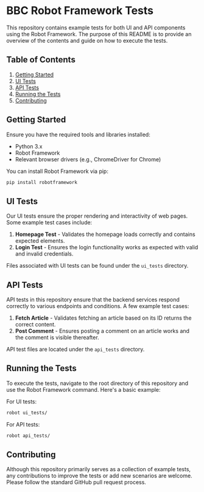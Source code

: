 # BBC Robot Framework Tests

This repository contains example tests for both UI and API components using the Robot Framework. The purpose of this README is to provide an overview of the contents and guide on how to execute the tests.

## Table of Contents

1. [Getting Started](#getting-started)
2. [UI Tests](#ui-tests)
3. [API Tests](#api-tests)
4. [Running the Tests](#running-the-tests)
5. [Contributing](#contributing)

## Getting Started

Ensure you have the required tools and libraries installed:

- Python 3.x
- Robot Framework
- Relevant browser drivers (e.g., ChromeDriver for Chrome)

You can install Robot Framework via pip:

```bash
pip install robotframework
```

## UI Tests

Our UI tests ensure the proper rendering and interactivity of web pages. Some example test cases include:

1. **Homepage Test** - Validates the homepage loads correctly and contains expected elements.
2. **Login Test** - Ensures the login functionality works as expected with valid and invalid credentials.

Files associated with UI tests can be found under the `ui_tests` directory.

## API Tests

API tests in this repository ensure that the backend services respond correctly to various endpoints and conditions. A few example test cases:

1. **Fetch Article** - Validates fetching an article based on its ID returns the correct content.
2. **Post Comment** - Ensures posting a comment on an article works and the comment is visible thereafter.

API test files are located under the `api_tests` directory.

## Running the Tests

To execute the tests, navigate to the root directory of this repository and use the Robot Framework command. Here's a basic example:

For UI tests:

```bash
robot ui_tests/
```

For API tests:

```bash
robot api_tests/
```

## Contributing

Although this repository primarily serves as a collection of example tests, any contributions to improve the tests or add new scenarios are welcome. Please follow the standard GitHub pull request process.
